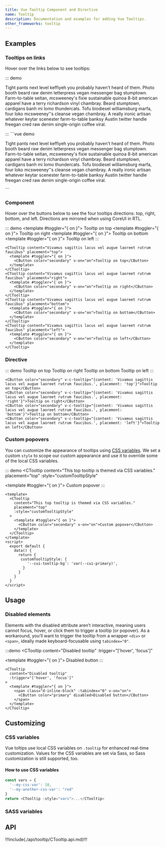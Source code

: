 ```yaml
---
title: Vue Tooltip Component and Directive
name: Tooltip
description: Documentation and examples for adding Vue Tooltips.
other_frameworks: tooltip
---
```


## Examples

### Tooltips on links

Hover over the links below to see tooltips:

::: demo
<p class="text-medium-emphasis">
  Tight pants next level keffiyeh
  <CLink v-c-tooltip="'Tooltip text'"> you&nbsp;probably </CLink>
    haven't heard of them.
  Photo booth beard raw denim letterpress vegan messenger
  bag stumptown. Farm-to-table seitan, mcsweeney's fixie
  sustainable quinoa 8-bit american apparel
  <CLink v-c-tooltip="'Tooltip text'"> have&nbsp;a </CLink>
  terry richardson vinyl chambray. Beard stumptown,
  cardigans banh mi lomo thundercats. Tofu biodiesel
  williamsburg marfa, four loko mcsweeney''s cleanse
  vegan chambray. A really ironic artisan
  <CLink v-c-tooltip="'Tooltip text'"> whatever&nbsp;keytar </CLink>
  scenester farm-to-table banksy Austin
  <CLink v-c-tooltip="'Tooltip text'"> twitter&nbsp;handle </CLink>
  freegan cred raw denim single-origin coffee viral.
</p>
:::
```vue demo
<p class="text-medium-emphasis">
  Tight pants next level keffiyeh
  <CLink v-c-tooltip="'Tooltip text'"> you probably </CLink>
    haven't heard of them.
  Photo booth beard raw denim letterpress vegan messenger
  bag stumptown. Farm-to-table seitan, mcsweeney's fixie
  sustainable quinoa 8-bit american apparel
  <CLink v-c-tooltip="'Tooltip text'"> have a </CLink>
  terry richardson vinyl chambray. Beard stumptown,
  cardigans banh mi lomo thundercats. Tofu biodiesel
  williamsburg marfa, four loko mcsweeney''s cleanse
  vegan chambray. A really ironic artisan
  <CLink v-c-tooltip="'Tooltip text'"> whatever keytar </CLink>
  scenester farm-to-table banksy Austin
  <CLink v-c-tooltip="'Tooltip text'"> twitter handle </CLink>
  freegan cred raw denim single-origin coffee viral.
</p>
```

### Component

Hover over the buttons below to see the four tooltips directions: top, right, bottom, and left. Directions are mirrored when using CoreUI in RTL.

::: demo
<CTooltip content="Vivamus sagittis lacus vel augue laoreet rutrum faucibus" placement="top">
  <template #toggler="{ on }">
    <CButton color="secondary" v-on="on">Tooltip on top</CButton>
  </template>
</CTooltip>
<CTooltip content="Vivamus sagittis lacus vel augue laoreet rutrum faucibus" placement="right">
  <template #toggler="{ on }">
    <CButton color="secondary" v-on="on">Tooltip on right</CButton>
  </template>
</CTooltip>
<CTooltip content="Vivamus sagittis lacus vel augue laoreet rutrum faucibus" placement="bottom">
  <template #toggler="{ on }">
    <CButton color="secondary" v-on="on">Tooltip on bottom</CButton>
  </template>
</CTooltip>
<CTooltip content="Vivamus sagittis lacus vel augue laoreet rutrum faucibus" placement="left">
  <template #toggler="{ on }">
    <CButton color="secondary" v-on="on">Tooltip on left</CButton>
  </template>
</CTooltip>
:::
```vue
<CTooltip content="Vivamus sagittis lacus vel augue laoreet rutrum faucibus" placement="top">
  <template #toggler="{ on }">
    <CButton color="secondary" v-on="on">Tooltip on top</CButton>
  </template>
</CTooltip>
<CTooltip content="Vivamus sagittis lacus vel augue laoreet rutrum faucibus" placement="right">
  <template #toggler="{ on }">
    <CButton color="secondary" v-on="on">Tooltip on right</CButton>
  </template>
</CTooltip>
<CTooltip content="Vivamus sagittis lacus vel augue laoreet rutrum faucibus" placement="bottom">
  <template #toggler="{ on }">
    <CButton color="secondary" v-on="on">Tooltip on bottom</CButton>
  </template>
</CTooltip>
<CTooltip content="Vivamus sagittis lacus vel augue laoreet rutrum faucibus" placement="left">
  <template #toggler="{ on }">
    <CButton color="secondary" v-on="on">Tooltip on left</CButton>
  </template>
</CTooltip>
```

### Directive

::: demo
<CButton color="secondary" v-c-tooltip="{content: 'Vivamus sagittis lacus vel augue laoreet rutrum faucibus.', placement: 'top'}">Tooltip on top</CButton>
<CButton color="secondary" v-c-tooltip="{content: 'Vivamus sagittis lacus vel augue laoreet rutrum faucibus.', placement: 'right'}">Tooltip on right</CButton>
<CButton color="secondary" v-c-tooltip="{content: 'Vivamus sagittis lacus vel augue laoreet rutrum faucibus.', placement: 'bottom'}">Tooltip on bottom</CButton>
<CButton color="secondary" v-c-tooltip="{content: 'Vivamus sagittis lacus vel augue laoreet rutrum faucibus.', placement: 'left'}">Tooltip on left</CButton>
:::
```vue
<CButton color="secondary" v-c-tooltip="{content: 'Vivamus sagittis lacus vel augue laoreet rutrum faucibus.', placement: 'top'}">Tooltip on top</CButton>
<CButton color="secondary" v-c-tooltip="{content: 'Vivamus sagittis lacus vel augue laoreet rutrum faucibus.', placement: 'right'}">Tooltip on right</CButton>
<CButton color="secondary" v-c-tooltip="{content: 'Vivamus sagittis lacus vel augue laoreet rutrum faucibus.', placement: 'bottom'}">Tooltip on bottom</CButton>
<CButton color="secondary" v-c-tooltip="{content: 'Vivamus sagittis lacus vel augue laoreet rutrum faucibus.', placement: 'left'}">Tooltip on left</CButton>
```

### Custom popovers

You can customize the appearance of tooltips using [CSS variables](#css-variables). We set a custom `style` to scope our custom appearance and use it to override some of the local CSS variables.

::: demo
<CTooltip
  content="This top tooltip is themed via CSS variables."
  placement="top"
  :style="customTooltipStyle"
>
  <template #toggler="{ on }">
    <CButton color="secondary" v-on="on">Custom popover</CButton>
  </template>
</CTooltip>
:::
```vue
<template>
  <CTooltip
    content="This top tooltip is themed via CSS variables."
    placement="top"
    :style="customTooltipStyle"
  >
    <template #toggler="{ on }">
      <CButton color="secondary" v-on="on">Custom popover</CButton>
    </template>
  </CTooltip>
</template>
<script>
  export default {
    data() {
      return { 
       customTooltipStyle: {
          '--cui-tooltip-bg': 'var(--cui-primary)',
        }
      }
    }
  }
</script>
```

## Usage

### Disabled elements

Elements with the disabled attribute aren’t interactive, meaning users cannot focus, hover, or click them to trigger a tooltip (or popover). As a workaround, you’ll want to trigger the tooltip from a wrapper `<div>` or `<span>`, ideally made keyboard-focusable using `tabindex="0"`.

:::demo
<CTooltip
  content="Disabled tooltip"
  :trigger="['hover', 'focus']"
>
  <template #toggler="{ on }">
    <span class="d-inline-block" :tabindex="0" v-on="on">
      <CButton color="primary" disabled>Disabled button</CButton>
    </span>
  </template>
</CTooltip>
:::
```vue
<CTooltip
  content="Disabled tooltip"
  :trigger="['hover', 'focus']"
>
  <template #toggler="{ on }">
    <span class="d-inline-block" :tabindex="0" v-on="on">
      <CButton color="primary" disabled>Disabled button</CButton>
    </span>
  </template>
</CTooltip>
```

## Customizing

### CSS variables

Vue toltips use local CSS variables on `.tooltip` for enhanced real-time customization. Values for the CSS variables are set via Sass, so Sass customization is still supported, too.

<ScssDocs file="_tooltip.scss" capture="tooltip-css-vars"/>

#### How to use CSS variables

```js
const vars = { 
  '--my-css-var': 10,
  '--my-another-css-var': "red" 
}
return <CTooltip :style="vars">...</CTooltip>
```

### SASS variables

<ScssDocs file="_variables.scss" capture="tooltip-variables"/>

## API


!!!include(./api/tooltip/CTooltip.api.md)!!!

<script>
  export default {
    data() {
      return { 
       customTooltipStyle: {
          '--cui-tooltip-bg': 'var(--cui-primary)',
        }
      }
    }
  }
</script>